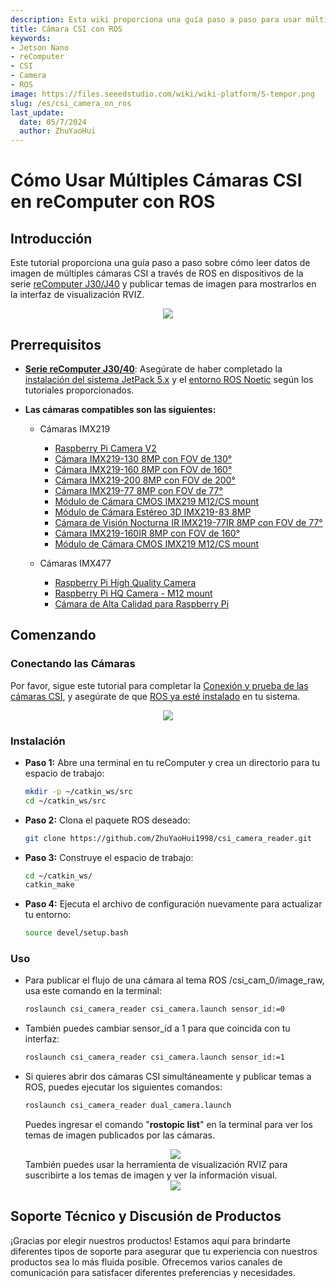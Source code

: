 ```yaml
---
description: Esta wiki proporciona una guía paso a paso para usar múltiples cámaras CSI en reComputer mediante ROS.
title: Cámara CSI con ROS
keywords:
- Jetson Nano
- reComputer
- CSI
- Camera
- ROS
image: https://files.seeedstudio.com/wiki/wiki-platform/S-tempor.png
slug: /es/csi_camera_on_ros
last_update:
  date: 05/7/2024
  author: ZhuYaoHui
---
```

# Cómo Usar Múltiples Cámaras CSI en reComputer con ROS

## Introducción
Este tutorial proporciona una guía paso a paso sobre cómo leer datos de imagen de múltiples cámaras CSI a través de ROS en dispositivos de la serie [reComputer J30/J40](https://www.seeedstudio.com/reComputer-J4012-p-5586.html) y publicar temas de imagen para mostrarlos en la interfaz de visualización RVIZ.

<div align="center">
    <img width={700} 
     src="https://files.seeedstudio.com/wiki/reComputer-Jetson/A608/recomputerj4012.jpg" />
</div>

## Prerrequisitos
- __[Serie reComputer J30/40](https://www.seeedstudio.com/reComputer-J4012-p-5586.html)__: Asegúrate de haber completado la [instalación del sistema JetPack 5.x](/reComputer_J4012_Flash_Jetpack) y el [entorno ROS Noetic](/installing_ros1) según los tutoriales proporcionados.

- __Las cámaras compatibles son las siguientes:__

  - Cámaras IMX219

    - [Raspberry Pi Camera V2](https://www.seeedstudio.com/Raspberry-Pi-Camera-Module-V2.html)
    - [Cámara IMX219-130 8MP con FOV de 130°](https://www.seeedstudio.com/IMX219-130-Camera-130-FOV-Applicable-for-Jetson-Nano-p-4606.html)
    - [Cámara IMX219-160 8MP con FOV de 160°](https://www.seeedstudio.com/IMX219-160-Camera-160-FOV-Applicable-for-Jetson-Nano-p-4603.html)
    - [Cámara IMX219-200 8MP con FOV de 200°](https://www.seeedstudio.com/IMX219-200-Camera-200-FOV-Applicable-for-Jetson-Nano-p-4609.html)
    - [Cámara IMX219-77 8MP con FOV de 77°](https://www.seeedstudio.com/IMX219-77-Camera-77-FOV-Applicable-for-Jetson-Nano-p-4608.html)
    - [Módulo de Cámara CMOS IMX219 M12/CS mount](https://www.seeedstudio.com/IMX-219-CMOS-camera-module-M12-and-CS-camera-available-p-5372.html)
    - [Módulo de Cámara Estéreo 3D IMX219-83 8MP](https://www.seeedstudio.com/IMX219-83-Stereo-Camera-8MP-Binocular-Camera-Module-Depth-Vision-Applicable-for-Jetson-Nano-p-4610.html)
    - [Cámara de Visión Nocturna IR IMX219-77IR 8MP con FOV de 77°](https://www.seeedstudio.com/IMX219-77IR-Camera-77-FOV-Infrared-Applicable-for-Jetson-Nano-p-4607.html)
    - [Cámara IMX219-160IR 8MP con FOV de 160°](https://www.seeedstudio.com/IMX219-160IR-Camera160-FOV-Infrared-Applicable-for-Jetson-Nano-p-4602.html)
    - [Módulo de Cámara CMOS IMX219 M12/CS mount](https://www.seeedstudio.com/IMX-219-CMOS-camera-module-M12-and-CS-camera-available-p-5372.html)

  - Cámaras IMX477

    - [Raspberry Pi High Quality Camera](https://www.seeedstudio.com/Raspberry-Pi-High-Quality-Cam-p-4463.html)
    - [Raspberry Pi HQ Camera - M12 mount](https://www.seeedstudio.com/Raspberry-Pi-HQ-Camera-M12-mount-p-5578.html)
    - [Cámara de Alta Calidad para Raspberry Pi](https://www.seeedstudio.com/High-Quality-Camera-For-Raspberry-Pi-Compute-Module-Jetson-Nano-p-4729.html)


## Comenzando
### Conectando las Cámaras
Por favor, sigue este tutorial para completar la [Conexión y prueba de las cámaras CSI](/J401_carrierboard_Hardware_Interfaces_Usage), y asegúrate de que [ROS ya esté instalado](/installing_ros1) en tu sistema.

<div align="center">
      <img width={700} 
      src="https://files.seeedstudio.com/wiki/robotics/hardware/csi_camera/fig0.jpg" />
  </div>

### Instalación
- **Paso 1:** Abre una terminal en tu reComputer y crea un directorio para tu espacio de trabajo:
  ```bash
  mkdir -p ~/catkin_ws/src
  cd ~/catkin_ws/src
  ```
- **Paso 2:** Clona el paquete ROS deseado:
  ```bash
  git clone https://github.com/ZhuYaoHui1998/csi_camera_reader.git
  ```

- **Paso 3:** Construye el espacio de trabajo:
  ```bash
  cd ~/catkin_ws/
  catkin_make
  ```

- **Paso 4:** Ejecuta el archivo de configuración nuevamente para actualizar tu entorno:
  ```bash
  source devel/setup.bash
  ```

### Uso
- Para publicar el flujo de una cámara al tema ROS /csi_cam_0/image_raw, usa este comando en la terminal:
  ```bash
  roslaunch csi_camera_reader csi_camera.launch sensor_id:=0
  ```

- También puedes cambiar sensor_id a 1 para que coincida con tu interfaz:
  ```bash
  roslaunch csi_camera_reader csi_camera.launch sensor_id:=1
  ```

- Si quieres abrir dos cámaras CSI simultáneamente y publicar temas a ROS, puedes ejecutar los siguientes comandos:

  ```bash
  roslaunch csi_camera_reader dual_camera.launch
  ```
  Puedes ingresar el comando "**rostopic list**" en la terminal para ver los temas de imagen publicados por las cámaras.
  <div align="center">
      <img width={700} 
      src="https://files.seeedstudio.com/wiki/robotics/hardware/csi_camera/fig1.png" />
  </div>
    También puedes usar la herramienta de visualización RVIZ para suscribirte a los temas de imagen y ver la información visual.
      <div align="center">
      <img width={700} 
      src="https://files.seeedstudio.com/wiki/robotics/hardware/csi_camera/fig2.png" />
  </div>
## Soporte Técnico y Discusión de Productos

¡Gracias por elegir nuestros productos! Estamos aquí para brindarte diferentes tipos de soporte para asegurar que tu experiencia con nuestros productos sea lo más fluida posible. Ofrecemos varios canales de comunicación para satisfacer diferentes preferencias y necesidades.

<div class="button_tech_support_container">
<a href="https://forum.seeedstudio.com/" class="button_forum"></a> 
<a href="https://www.seeedstudio.com/contacts" class="button_email"></a>
</div>

<div class="button_tech_support_container">
<a href="https://discord.gg/eWkprNDMU7" class="button_discord"></a> 
<a href="https://github.com/Seeed-Studio/wiki-documents/discussions/69" class="button_discussion"></a>
</div>